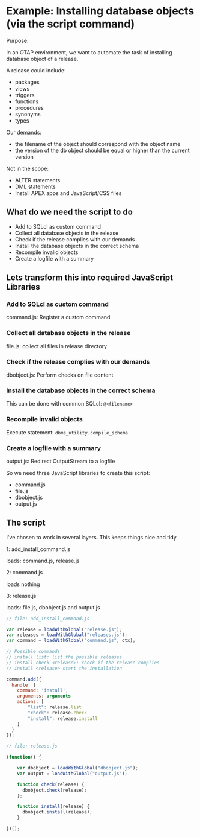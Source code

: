 # Example: Installing database objects (via the script command)

Purpose:

In an OTAP environment, we want to automate the task of installing database object of a release.

A release could include:
- packages
- views
- triggers
- functions
- procedures
- synonyms
- types

Our demands:
- the filename of the object should correspond with the object name
- the version of the db object should be equal or higher than the current version

Not in the scope:
- ALTER statements
- DML statements
- Install APEX apps and JavaScript/CSS files

## What do we need the script to do
- Add to SQLcl as custom command
- Collect all database objects in the release
- Check if the release complies with our demands
- Install the database objects in the correct schema
- Recompile invalid objects
- Create a logfile with a summary

## Lets transform this into required JavaScript Libraries

### Add to SQLcl as custom command
command.js: Register a custom command

### Collect all database objects in the release
file.js: collect all files in release directory

### Check if the release complies with our demands
dbobject.js: Perform checks on file content

### Install the database objects in the correct schema

This can be done with common SQLcl: `@<filename>`

### Recompile invalid objects
Execute statement: `dbms_utility.compile_schema`

### Create a logfile with a summary
output.js: Redirect OutputStream to a logfile

So we need three JavaScript libraries to create this script:
- command.js
- file.js
- dbobject.js
- output.js

## The script

I've chosen to work in several layers. This keeps things nice and tidy.

1: add_install_command.js

loads: command.js, release.js

2: command.js

loads nothing

3: release.js

loads: file.js, dbobject.js and output.js

```javascript
// file: add_install_command.js

var release = loadWithGlobal("release.js");
var releases = loadWithGlobal("releases.js");
var command = loadWithGlobal("command.js", ctx);

// Possible commands
// install list: list the possible releases
// install check <release>: check if the release complies
// install <release> start the installation

command.add({
  handle: {
    command: 'install',
    arguments: arguments
    actions: [
        "list": release.list
        "check": release.check
        "install": release.install
    ]
  }
});

```

```javascript
// file: release.js

(function() {

    var dbobject = loadWithGlobal("dbobject.js");
    var output = loadWithGlobal("output.js");

    function check(release) {
      dbobject.check(release);
    };

    function install(release) {
      dbobject.install(release);
    }

})();

```
